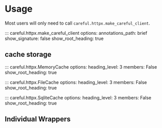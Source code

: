 # Usage

Most users will only need to call `careful.httpx.make_careful_client`.

::: careful.httpx.make_careful_client
    options:
      annotations_path: brief
      show_signature: false
      show_root_heading: true


## cache storage


::: careful.httpx.MemoryCache
    options:
       heading_level: 3
       members: False
       show_root_heading: true

::: careful.httpx.FileCache
    options:
       heading_level: 3
       members: False
       show_root_heading: true

::: careful.httpx.SqliteCache
    options:
       heading_level: 3
       members: False
       show_root_heading: true


## Individual Wrappers
